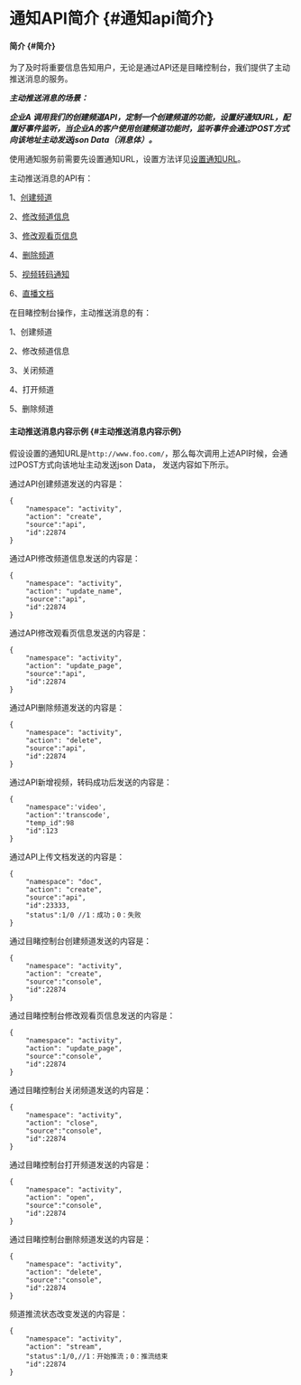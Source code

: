 # 通知API简介 {#通知api简介}

#### 简介 {#简介}

为了及时将重要信息告知用户，无论是通过API还是目睹控制台，我们提供了主动推送消息的服务。

_**主动推送消息的场景：**_

_**企业A 调用我们的创建频道API，定制一个创建频道的功能，设置好通知URL，配置好事件监听，当企业A的客户使用创建频道功能时，监听事件会通过POST方式向该地址主动发送json Data（消息体）。**_

使用通知服务前需要先设置通知URL，设置方法详见[设置通知URL](http://mudu.tv/api/v1/NOTICE_SET.html)。

主动推送消息的API有：

1、[创建频道](http://mudu.tv/api/v1/ACTIVITY_CREATE.html)

2、[修改频道信息](http://mudu.tv/api/v1/ACTIVITY_UPDATE.html)

3、[修改观看页信息](http://mudu.tv/api/v1/ACTIVITY_PAGE_UPDATE.html)

4、[删除频道](http://mudu.tv/api/v1/ACTIVITY_DELETE.html)

5、[视频转码通知](http://mudu.tv/api/v1/VIDEO_TRANSCODE.html)

6、[直播文档](http://mudu.tv/api/v1/ACTIVITY_DOC.html)

在目睹控制台操作，主动推送消息的有：

1、创建频道

2、修改频道信息

3、关闭频道

4、打开频道

5、删除频道

#### 主动推送消息内容示例 {#主动推送消息内容示例}

假设设置的通知URL是`http://www.foo.com/`，那么每次调用上述API时候，会通过POST方式向该地址主动发送json Data， 发送内容如下所示。

通过API创建频道发送的内容是：

```
{
    "namespace": "activity",
    "action": "create",
    "source":"api",
    "id":22874
}
```

通过API修改频道信息发送的内容是：

```
{
    "namespace": "activity",
    "action": "update_name",
    "source":"api",
    "id":22874
}
```

通过API修改观看页信息发送的内容是：

```
{
    "namespace": "activity",
    "action": "update_page",
    "source":"api",
    "id":22874
}
```

通过API删除频道发送的内容是：

```
{
    "namespace": "activity",
    "action": "delete",
    "source":"api",
    "id":22874
}
```

通过API新增视频，转码成功后发送的内容是：

```
{
    "namespace":'video',
    "action":'transcode',
    "temp_id":98
    "id":123
}
```

通过API上传文档发送的内容是：

```
{
    "namespace": "doc",
    "action": "create",
    "source":"api",
    "id":23333,
    "status":1/0 //1：成功；0：失败
}
```

通过目睹控制台创建频道发送的内容是：

```
{
    "namespace": "activity",
    "action": "create",
    "source":"console",
    "id":22874
}
```

通过目睹控制台修改观看页信息发送的内容是：

```
{
    "namespace": "activity",
    "action": "update_page",
    "source":"console",
    "id":22874
}
```

通过目睹控制台关闭频道发送的内容是：

```
{
    "namespace": "activity",
    "action": "close",
    "source":"console",
    "id":22874
}
```

通过目睹控制台打开频道发送的内容是：

```
{
    "namespace": "activity",
    "action": "open",
    "source":"console",
    "id":22874
}
```

通过目睹控制台删除频道发送的内容是：

```
{
    "namespace": "activity",
    "action": "delete",
    "source":"console",
    "id":22874
}
```

频道推流状态改变发送的内容是：

```
{
    "namespace": "activity",
    "action": "stream",
    "status":1/0,//1：开始推流；0：推流结束
    "id":22874
}
```



